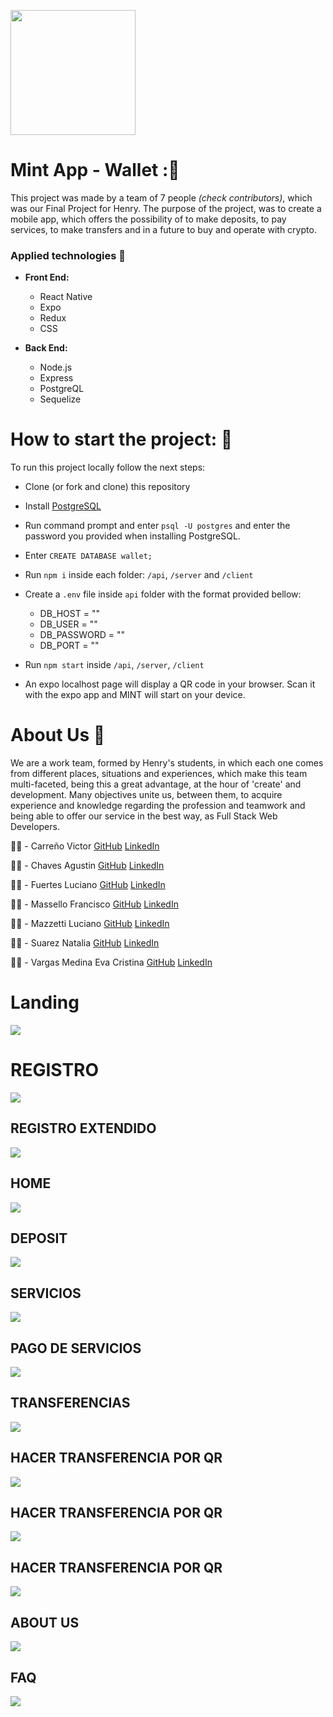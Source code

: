 <p align='left'>
    <img src="client/assets/logoMintDef.png"  width="200px"> </img>
</p>

# Mint App - Wallet :💚

This project was made by a team of 7 people _(check contributors)_, which was our Final Project for Henry. The purpose of the project, was to create a mobile app, which offers the possibility of to make deposits, to pay services, to make transfers and in a future to buy and operate with crypto.

### Applied technologies :hammer:

- **Front End:**

  - React Native
  - Expo
  - Redux
  - CSS

- **Back End:**
  - Node.js
  - Express
  - PostgreQL
  - Sequelize

# How to start the project: :rocket:

To run this project locally follow the next steps:

- Clone (or fork and clone) this repository
- Install [PostgreSQL](https://www.postgresql.org/)
- Run command prompt and enter `psql -U postgres` and enter the password you provided when installing PostgreSQL.
- Enter `CREATE DATABASE wallet;`
- Run `npm i` inside each folder: `/api`, `/server` and `/client`
- Create a `.env` file inside `api` folder with the format provided bellow:

  - DB_HOST = ""
  - DB_USER = ""
  - DB_PASSWORD = ""
  - DB_PORT = ""

- Run `npm start` inside `/api`, `/server`, `/client`
- An expo localhost page will display a QR code in your browser. Scan it with the expo app and MINT will start on your device.

# About Us :busts_in_silhouette:

We are a work team, formed by Henry's students, in which each one comes from different places, situations and experiences, which make this team multi-faceted, being this a great advantage, at the hour of 'create' and development.
Many objectives unite us, between them, to acquire experience and knowledge regarding the profession and teamwork and being able to offer our service in the best way, as Full Stack Web Developers.

:man_technologist: - Carreño Victor [GitHub](https://github.com/ViJo0803) [LinkedIn](https://www.linkedin.com/in/victor-carreno-fullstack/)

:man_technologist: - Chaves Agustin [GitHub](https://github.com/AguChaves92) [LinkedIn](https://www.linkedin.com/in/agustin-chaves-b5bb7216a/)

:man_technologist: - Fuertes Luciano [GitHub](https://github.com/Luciano-Fuertes) [LinkedIn](https://www.linkedin.com/in/luciano-fuertes/)

:man_technologist: - Massello Francisco [GitHub](https://github.com/franmassello) [LinkedIn](https://www.linkedin.com/in/francisco-massello/)

:man_technologist: - Mazzetti Luciano [GitHub](https://github.com/luchomazze) [LinkedIn](https://www.linkedin.com/in/luchomazze/)

:woman_technologist: - Suarez Natalia [GitHub](https://github.com/Natalia977) [LinkedIn](https://www.linkedin.com/in/natalia-suarez-full-stack-developer/)

:woman_technologist: - Vargas Medina Eva Cristina [GitHub](https://github.com/evacvargas) [LinkedIn](https://www.linkedin.com/in/evargasm/)

<div>
    <h1>Landing</h1> 
   <img src="client\assets\readmeImages\landingPage.jpg"> </img>
    <h1>REGISTRO</h1> 
   <img src="client\assets\readmeImages\registerPage.jpg"> </img>
    <h2>REGISTRO EXTENDIDO</h2> 
   <img src="client\assets\readmeImages\registerExtended.jpg"> </img>
    <h2>HOME</h2> 
   <img src="client\assets\readmeImages\homePage.jpg"> </img>
   <h2>DEPOSIT</h2> 
   <img src="client\assets\readmeImages\depositPage.jpg"> </img>
    <h2>SERVICIOS</h2> 
   <img src="client\assets\readmeImages\allServices.jpg"> </img>
    <h2>PAGO DE SERVICIOS</h2> 
   <img src="client\assets\readmeImages\servicePaymentPage.jpg"> </img>
    <h2>TRANSFERENCIAS</h2> 
   <img src="client\assets\readmeImages\contactsPage.jpg"> </img>
    <h2>HACER TRANSFERENCIA POR QR</h2> 
   <img src="client\assets\readmeImages\addContactPage.jpg"> </img>
    <h2>HACER TRANSFERENCIA POR QR</h2> 
   <img src="client\assets\readmeImages\contactsDetail.jpg"> </img>
    <h2>HACER TRANSFERENCIA POR QR</h2> 
   <img src="client\assets\readmeImages\scanQRPage.jpg"> </img>
    <h2>ABOUT US</h2> 
   <img src="client\assets\readmeImages\aboutUsPage.jpg"> </img>
    <h2>FAQ</h2> 
   <img src="client\assets\readmeImages\faqPage.jpg"> </img>
<div>
